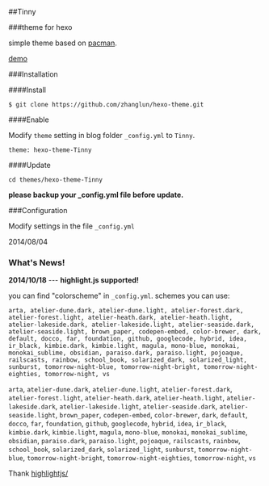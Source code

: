 ##Tinny


###theme for hexo

simple theme based on [pacman](https://github.com/A-limon/pacman).

[demo](http://zhanglun.github.io/)

###Installation

####Install

	$ git clone https://github.com/zhanglun/hexo-theme.git


####Enable

Modify <code>theme</code> setting in blog folder `_config.yml` to <code>Tinny</code>.

    theme: hexo-theme-Tinny

####Update

	cd themes/hexo-theme-Tinny
**please backup your _config.yml file before update.**

###Configuration

Modify settings in the file `_config.yml`


2014/08/04


### What's News!

**2014/10/18** --- **highlight.js supported!**

you can find "colorscheme" in `_config.yml`. schemes you can use:

    arta, atelier-dune.dark, atelier-dune.light, atelier-forest.dark, atelier-forest.light, atelier-heath.dark, atelier-heath.light, atelier-lakeside.dark, atelier-lakeside.light, atelier-seaside.dark, atelier-seaside.light, brown_paper, codepen-embed, color-brewer, dark, default, docco, far, foundation, github, googlecode, hybrid, idea, ir_black, kimbie.dark, kimbie.light, magula, mono-blue, monokai, monokai_sublime, obsidian, paraiso.dark, paraiso.light, pojoaque, railscasts, rainbow, school_book, solarized_dark, solarized_light, sunburst, tomorrow-night-blue, tomorrow-night-bright, tomorrow-night-eighties, tomorrow-night, vs
    

`arta`, `atelier-dune.dark`, `atelier-dune.light`, `atelier-forest.dark`, `atelier-forest.light`, `atelier-heath.dark`, `atelier-heath.light`, `atelier-lakeside.dark`, `atelier-lakeside.light`, `atelier-seaside.dark`, `atelier-seaside.light`, `brown_paper`, `codepen-embed`, `color-brewer`, `dark`, `default`, `docco`, `far`, `foundation`, `github`, `googlecode`, `hybrid`, `idea`, `ir_black`, `kimbie.dark`, `kimbie.light`, `magula`, `mono-blue`, `monokai`, `monokai_sublime`, `obsidian`, `paraiso.dark`, `paraiso.light`, `pojoaque`, `railscasts`, `rainbow`, `school_book`, `solarized_dark`, `solarized_light`, `sunburst`, `tomorrow-night-blue`, `tomorrow-night-bright`, `tomorrow-night-eighties`, `tomorrow-night`, `vs`

Thank [highlightjs/](https://highlightjs.org/)



